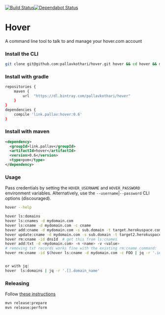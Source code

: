 [![Build Status](https://travis-ci.org/pallavkothari/hover.svg?branch=master)](https://travis-ci.org/pallavkothari/hover)[![Dependabot Status](https://api.dependabot.com/badges/status?host=github&identifier=90238397)](https://dependabot.com)


# Hover

A command line tool to talk to and manage your hover.com account 

### Install the CLI
```bash
git clone git@github.com:pallavkothari/hover.git hover && cd hover && mvn install && ln -sF $PWD/target/bin/hover /usr/local/bin/hover
```

### Install with gradle
```bash
repositories {
    maven {
        url  "https://dl.bintray.com/pallavkothari/hover" 
    }
}
dependencies {
    compile 'link.pallav:hover:0.6'
}
```

### Install with maven
```xml
<dependency>
  <groupId>link.pallav</groupId>
  <artifactId>hover</artifactId>
  <version>0.6</version>
  <type>pom</type>
</dependency>
```

### Usage

Pass credentials by setting the `HOVER_USERNAME` and `HOVER_PASSWORD` environment variables. 
Alternatively, use the `--username`|`--password` CLI options (discouraged). 

```bash
hover --help

hover ls:domains
hover ls:cnames -d mydomain.com
hover ls:cname -d mydomain.com -c cname
hover add:cname -d mydomain.com -s sub.domain -t target.herokuspace.com 
hover update:cname -d mydomain.com -s sub.domain -t target2.herokuspace.com 
hover rm:cname -id dnsId  # get this from ls:cnames
hover add:txt -d <mydomain.com> -n <name> -v <value>
# removing txt records works fine with the existing rm:cname command:
hover rm:cname -id $(hover ls:cname -d mydomain.com -c FOO | jq -r '.id')


or with jq: 
hover  ls:domains | jq -r '.[].domain_name'

```

### Releasing
Follow [these instructions](https://blog.bintray.com/2015/09/17/publishing-your-maven-project-to-bintray/)
```bash
mvn release:prepare
mvn release:perform
```

